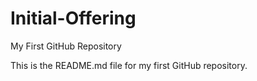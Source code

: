 # Initial-Offering
My First GitHub Repository

This is the README.md file for my first GitHub repository.
